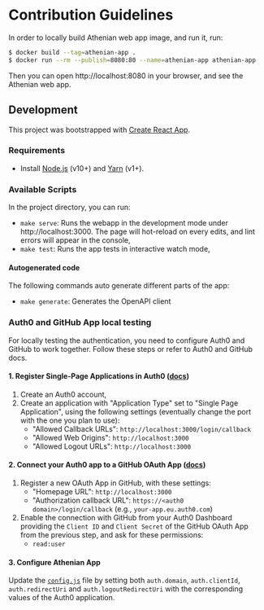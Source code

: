 # Contribution Guidelines

In order to locally build Athenian web app image, and run it, run:

```bash
$ docker build --tag=athenian-app .
$ docker run --rm --publish=8080:80 --name=athenian-app athenian-app
```

Then you can open http://localhost:8080 in your browser, and see the Athenian web app.


## Development

This project was bootstrapped with [Create React App](https://github.com/facebook/create-react-app).


### Requirements

- Install [Node.js](https://nodejs.org) (v10+) and [Yarn](https://yarnpkg.com/en/docs/install) (v1+).


### Available Scripts

In the project directory, you can run:

- `make serve`: Runs the webapp in the development mode under http://localhost:3000. The page will hot-reload on every edits, and lint errors will appear in the console,
- `make test`: Runs the app tests in interactive watch mode,

#### Autogenerated code

The following commands auto generate different parts of the app:
- `make generate`: Generates the OpenAPI client


### Auth0 and GitHub App local testing

For locally testing the authentication, you need to configure Auth0 and GitHub to work together. Follow these steps or refer to Auth0 and GitHub docs.

#### 1. Register Single-Page Applications in Auth0 ([docs](https://auth0.com/docs/dashboard/guides/applications/register-app-spa))

1. Create an Auth0 account,
2. Create an application with "Application Type" set to "Single Page Application", using the following settings (eventually change the port with the one you plan to use):
    - "Allowed Callback URLs": `http://localhost:3000/login/callback`
    - "Allowed Web Origins": `http://localhost:3000`
    - "Allowed Logout URLs": `http://localhost:3000`

#### 2. Connect your Auth0 app to a GitHub OAuth App ([docs](https://auth0.com/docs/connections/social/github))

1. Register a new OAuth App in GitHub,  with these settings:
    - "Homepage URL": `http://localhost:3000`
    - "Authorization callback URL": `https://<auth0 domain>/login/callback` (e.g., `your-app.eu.auth0.com`)
2. Enable the connection with GitHub from your Auth0 Dashboard providing the `Client ID` and `Client Secret` of the GitHub OAuth App from the previous step, and ask for these permissions:
    - `read:user`

#### 3. Configure Athenian App

Update the [`config.js`](https://github.com/athenianco/athenian-webapp/blob/master/public/config.js) file by setting both `auth.domain`, `auth.clientId`, `auth.redirectUri` and `auth.logoutRedirectUri` with the corresponding values of the Auth0 application.
